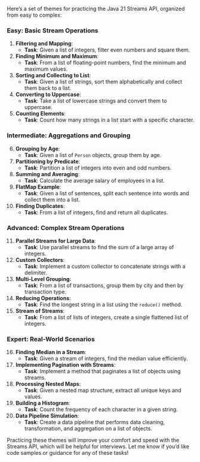 Here’s a set of themes for practicing the Java 21 Streams API, organized from easy to complex:

### **Easy: Basic Stream Operations**

1. **Filtering and Mapping**:
    - **Task**: Given a list of integers, filter even numbers and square them.
2. **Finding Minimum and Maximum**:
    - **Task**: From a list of floating-point numbers, find the minimum and maximum values.
3. **Sorting and Collecting to List**:
    - **Task**: Given a list of strings, sort them alphabetically and collect them back to a list.
4. **Converting to Uppercase**:
    - **Task**: Take a list of lowercase strings and convert them to uppercase.
5. **Counting Elements**:
    - **Task**: Count how many strings in a list start with a specific character.

### **Intermediate: Aggregations and Grouping**

6. **Grouping by Age**:
    - **Task**: Given a list of `Person` objects, group them by age.
7. **Partitioning by Predicate**:
    - **Task**: Partition a list of integers into even and odd numbers.
8. **Summing and Averaging**:
    - **Task**: Calculate the average salary of employees in a list.
9. **FlatMap Example**:
    - **Task**: Given a list of sentences, split each sentence into words and collect them into a list.
10. **Finding Duplicates**:
    - **Task**: From a list of integers, find and return all duplicates.

### **Advanced: Complex Stream Operations**

11. **Parallel Streams for Large Data**:
    - **Task**: Use parallel streams to find the sum of a large array of integers.
12. **Custom Collectors**:
    - **Task**: Implement a custom collector to concatenate strings with a delimiter.
13. **Multi-Level Grouping**:
    - **Task**: From a list of transactions, group them by city and then by transaction type.
14. **Reducing Operations**:
    - **Task**: Find the longest string in a list using the `reduce()` method.
15. **Stream of Streams**:
    - **Task**: From a list of lists of integers, create a single flattened list of integers.

### **Expert: Real-World Scenarios**

16. **Finding Median in a Stream**:
    - **Task**: Given a stream of integers, find the median value efficiently.
17. **Implementing Pagination with Streams**:
    - **Task**: Implement a method that paginates a list of objects using streams.
18. **Processing Nested Maps**:
    - **Task**: Given a nested map structure, extract all unique keys and values.
19. **Building a Histogram**:
    - **Task**: Count the frequency of each character in a given string.
20. **Data Pipeline Simulation**:
    - **Task**: Create a data pipeline that performs data cleaning, transformation, and aggregation on a list of
      objects.

Practicing these themes will improve your comfort and speed with the Streams API, which will be helpful for interviews.
Let me know if you’d like code samples or guidance for any of these tasks!